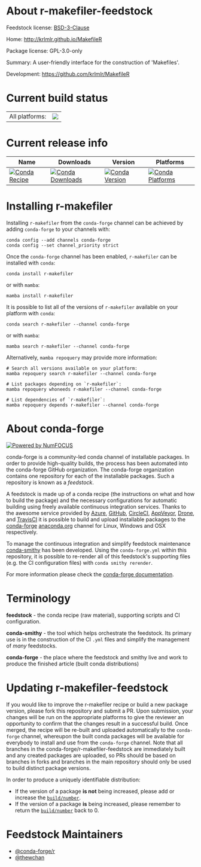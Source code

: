 About r-makefiler-feedstock
===========================

Feedstock license: [BSD-3-Clause](https://github.com/conda-forge/r-makefiler-feedstock/blob/main/LICENSE.txt)

Home: http://krlmlr.github.io/MakefileR

Package license: GPL-3.0-only

Summary: A user-friendly interface for the construction of 'Makefiles'.

Development: https://github.com/krlmlr/MakefileR

Current build status
====================


<table><tr><td>All platforms:</td>
    <td>
      <a href="https://dev.azure.com/conda-forge/feedstock-builds/_build/latest?definitionId=22406&branchName=main">
        <img src="https://dev.azure.com/conda-forge/feedstock-builds/_apis/build/status/r-makefiler-feedstock?branchName=main">
      </a>
    </td>
  </tr>
</table>

Current release info
====================

| Name | Downloads | Version | Platforms |
| --- | --- | --- | --- |
| [![Conda Recipe](https://img.shields.io/badge/recipe-r--makefiler-green.svg)](https://anaconda.org/conda-forge/r-makefiler) | [![Conda Downloads](https://img.shields.io/conda/dn/conda-forge/r-makefiler.svg)](https://anaconda.org/conda-forge/r-makefiler) | [![Conda Version](https://img.shields.io/conda/vn/conda-forge/r-makefiler.svg)](https://anaconda.org/conda-forge/r-makefiler) | [![Conda Platforms](https://img.shields.io/conda/pn/conda-forge/r-makefiler.svg)](https://anaconda.org/conda-forge/r-makefiler) |

Installing r-makefiler
======================

Installing `r-makefiler` from the `conda-forge` channel can be achieved by adding `conda-forge` to your channels with:

```
conda config --add channels conda-forge
conda config --set channel_priority strict
```

Once the `conda-forge` channel has been enabled, `r-makefiler` can be installed with `conda`:

```
conda install r-makefiler
```

or with `mamba`:

```
mamba install r-makefiler
```

It is possible to list all of the versions of `r-makefiler` available on your platform with `conda`:

```
conda search r-makefiler --channel conda-forge
```

or with `mamba`:

```
mamba search r-makefiler --channel conda-forge
```

Alternatively, `mamba repoquery` may provide more information:

```
# Search all versions available on your platform:
mamba repoquery search r-makefiler --channel conda-forge

# List packages depending on `r-makefiler`:
mamba repoquery whoneeds r-makefiler --channel conda-forge

# List dependencies of `r-makefiler`:
mamba repoquery depends r-makefiler --channel conda-forge
```


About conda-forge
=================

[![Powered by
NumFOCUS](https://img.shields.io/badge/powered%20by-NumFOCUS-orange.svg?style=flat&colorA=E1523D&colorB=007D8A)](https://numfocus.org)

conda-forge is a community-led conda channel of installable packages.
In order to provide high-quality builds, the process has been automated into the
conda-forge GitHub organization. The conda-forge organization contains one repository
for each of the installable packages. Such a repository is known as a *feedstock*.

A feedstock is made up of a conda recipe (the instructions on what and how to build
the package) and the necessary configurations for automatic building using freely
available continuous integration services. Thanks to the awesome service provided by
[Azure](https://azure.microsoft.com/en-us/services/devops/), [GitHub](https://github.com/),
[CircleCI](https://circleci.com/), [AppVeyor](https://www.appveyor.com/),
[Drone](https://cloud.drone.io/welcome), and [TravisCI](https://travis-ci.com/)
it is possible to build and upload installable packages to the
[conda-forge](https://anaconda.org/conda-forge) [anaconda.org](https://anaconda.org/)
channel for Linux, Windows and OSX respectively.

To manage the continuous integration and simplify feedstock maintenance
[conda-smithy](https://github.com/conda-forge/conda-smithy) has been developed.
Using the ``conda-forge.yml`` within this repository, it is possible to re-render all of
this feedstock's supporting files (e.g. the CI configuration files) with ``conda smithy rerender``.

For more information please check the [conda-forge documentation](https://conda-forge.org/docs/).

Terminology
===========

**feedstock** - the conda recipe (raw material), supporting scripts and CI configuration.

**conda-smithy** - the tool which helps orchestrate the feedstock.
                   Its primary use is in the construction of the CI ``.yml`` files
                   and simplify the management of *many* feedstocks.

**conda-forge** - the place where the feedstock and smithy live and work to
                  produce the finished article (built conda distributions)


Updating r-makefiler-feedstock
==============================

If you would like to improve the r-makefiler recipe or build a new
package version, please fork this repository and submit a PR. Upon submission,
your changes will be run on the appropriate platforms to give the reviewer an
opportunity to confirm that the changes result in a successful build. Once
merged, the recipe will be re-built and uploaded automatically to the
`conda-forge` channel, whereupon the built conda packages will be available for
everybody to install and use from the `conda-forge` channel.
Note that all branches in the conda-forge/r-makefiler-feedstock are
immediately built and any created packages are uploaded, so PRs should be based
on branches in forks and branches in the main repository should only be used to
build distinct package versions.

In order to produce a uniquely identifiable distribution:
 * If the version of a package **is not** being increased, please add or increase
   the [``build/number``](https://docs.conda.io/projects/conda-build/en/latest/resources/define-metadata.html#build-number-and-string).
 * If the version of a package **is** being increased, please remember to return
   the [``build/number``](https://docs.conda.io/projects/conda-build/en/latest/resources/define-metadata.html#build-number-and-string)
   back to 0.

Feedstock Maintainers
=====================

* [@conda-forge/r](https://github.com/orgs/conda-forge/teams/r/)
* [@thewchan](https://github.com/thewchan/)

